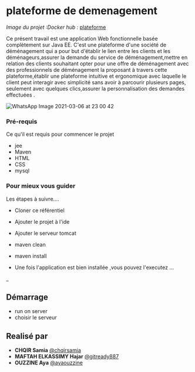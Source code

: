 # plateforme de demenagement
_Image du projet :Docker hub :_
 [plateforme](https://hub.docker.com/repository/docker/chqirsamia/plateforme) 

Ce présent travail est  une application Web fonctionnelle basée complètement sur Java EE.
C'est une plateforme d'une société de déménagement qui a pour but d'établir le lien entre les clients et les déménageurs,assurer la demande du service de  déménagement,mettre en relation des clients souhaitant opter pour une offre de déménagement avec des professionnels de déménagement la proposant à travers cette plateforme,établir une plateforme intuitive et ergonomique avec laquelle le client peut interagir avec simplicité sans avoir à parcourir plusieurs pages, seulement avec quelques clics,assurer la personnalisation des demandes effectuées . 

![WhatsApp Image 2021-03-06 at 23 00 42](https://user-images.githubusercontent.com/65186130/110222389-18d86980-7ed2-11eb-8a6e-507d84ab52ad.jpeg)
### Pré-requis

Ce qu'il est requis pour commencer le projet
-  jee
- Maven
- HTML 
- CSS
- mysql
### Pour mieux vous guider

Les étapes à suivre....

* Cloner ce référentiel

* Ajouter le projet à l'ide
* Ajouter le serveur tomcat
* maven clean
* maven install

* Une fois l'application est bien installée ,vous pouvez l'executez ...

_
## Démarrage

* run on server
* choisir le serveur 

## Realisé par

* **CHQIR Samia**  [@chqirsamia](https://github.com/chqirsamia)
* **MAFTAH ELKASSIMY Hajar**  [@gitready887](https://github.com/gitready887)
* **OUZZINE Aya**  [@ayaouzzine](https://github.com/ayaouzzine)
